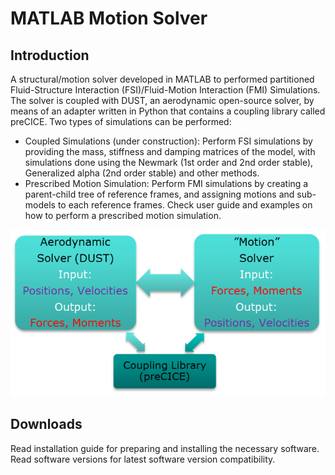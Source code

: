# MATLAB Motion Solver

## Introduction
A structural/motion solver developed in MATLAB to performed partitioned Fluid-Structure Interaction (FSI)/Fluid-Motion Interaction (FMI) Simulations. The solver is coupled with DUST, an aerodynamic open-source solver, by means of an adapter written in Python that contains a coupling library called preCICE. Two types of simulations can be performed:

- Coupled Simulations (under construction): Perform FSI simulations by providing the mass, stiffness and damping matrices of the model, with simulations done using the Newmark (1st order and 2nd order stable), Generalized alpha (2nd order stable) and other methods.
- Prescribed Motion Simulation: Perform FMI simulations by creating a parent-child tree of reference frames, and assigning motions and sub-models to each reference frames. Check user guide and examples on how to perform a prescribed motion simulation.

![alt text](../../assets/motion_solver/coupled_simulation_workflow.png)

## Downloads
Read installation guide for preparing and installing the necessary software. Read software versions for latest software version compatibility.